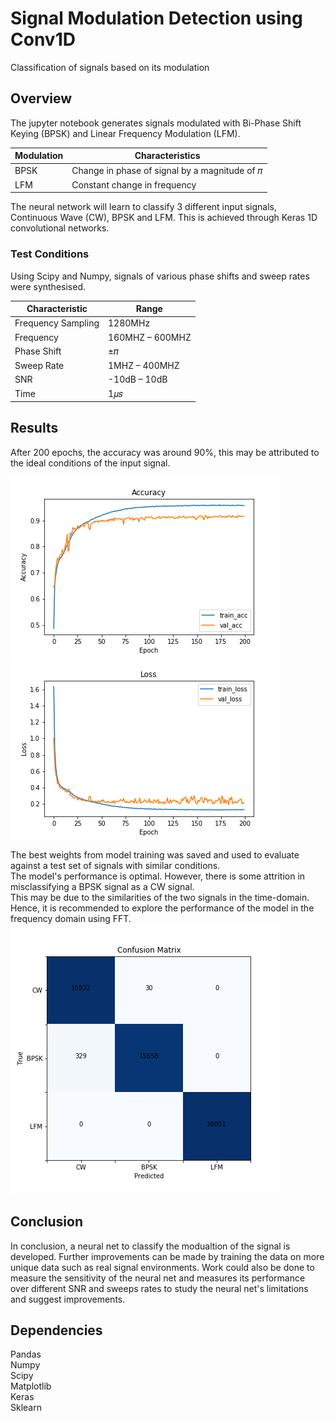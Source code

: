 # Signal Modulation Detection using Conv1D
 Classification of signals based on its modulation

## Overview
The jupyter notebook generates signals modulated with Bi-Phase Shift Keying (BPSK) and Linear Frequency Modulation (LFM). <br>

Modulation | Characteristics
-----------|-----------------
BPSK       |Change in phase of signal by a magnitude of 𝜋 
LFM        |Constant change in frequency

The neural network will learn to classify 3 different input signals, Continuous Wave (CW), BPSK and LFM.
This is achieved through Keras 1D convolutional networks.  <br>

### Test Conditions
Using Scipy and Numpy, signals of various phase shifts and sweep rates were synthesised.

Characteristic               |Range
-----------------------------|------
Frequency Sampling           |1280MHz
Frequency                    |160MHZ – 600MHZ
Phase Shift                  |±𝜋
Sweep Rate                   |1MHZ – 400MHZ
SNR                          |-10dB – 10dB
Time                         |1𝜇𝑠

## Results
After 200 epochs, the accuracy was around 90%, this may be attributed to the ideal conditions of the input signal. <br>

![alt text](Accuracy.png "Accuracy of Neural Net") ![alt text](Loss.png "Is this loss?")

The best weights from model training was saved and used to evaluate against a test set of signals with similar conditions. <br>
The model's performance is optimal. However, there is some attrition in misclassifying a BPSK signal as a CW signal. <br>
This may be due to the similarities of the two signals in the time-domain. Hence, it is recommended to explore the performance of the model in the frequency domain using FFT. <br> 
![alt text](Confusion-Matrix.png "Confusion matrix of model evaluation")

## Conclusion
In conclusion, a neural net to classify the modualtion of the signal is developed.
Further improvements can be made by training the data on more unique data such as real signal environments.
Work could also be done to measure the sensitivity of the neural net and measures its performance over 
different SNR and sweeps rates to study the neural net's limitations and suggest improvements. <br>



## Dependencies
Pandas <br>
Numpy <br>
Scipy <br>
Matplotlib <br>
Keras <br>
Sklearn <br>

